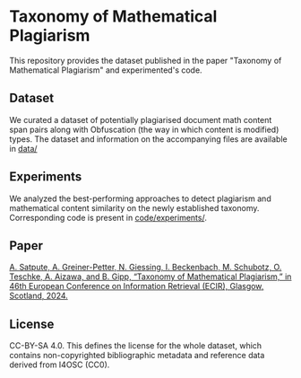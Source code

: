 # Taxonomy of Mathematical Plagiarism

This repository provides the dataset published in the paper "Taxonomy of Mathematical Plagiarism" and experimented's code.

## Dataset

We curated a dataset of potentially plagiarised document math content span pairs along with Obfuscation (the way in which content is modified) types.
The dataset and information on the accompanying files are available in [data/](https://github.com/gipplab/Taxonomy-of-Mathematical-Plagiarism/tree/main/data)

## Experiments

We analyzed the best-performing approaches to detect plagiarism and mathematical content similarity on the newly established taxonomy. Corresponding code is present in [code/experiments/](https://github.com/gipplab/Taxonomy-of-Mathematical-Plagiarism/tree/main/code).

## Paper

[A. Satpute, A. Greiner-Petter, N. Giessing, I. Beckenbach, M. Schubotz, O. Teschke, A. Aizawa, and B. Gipp, “Taxonomy of Mathematical Plagiarism,” in 46th European Conference on Information Retrieval (ECIR), Glasgow, Scotland, 2024.](https://gipplab.org/wp-content/papercite-data/pdf/satpute2024.pdf)

## License

CC-BY-SA 4.0. This defines the license for the whole dataset, which contains non-copyrighted bibliographic metadata and reference data derived from I4OSC (CC0).

